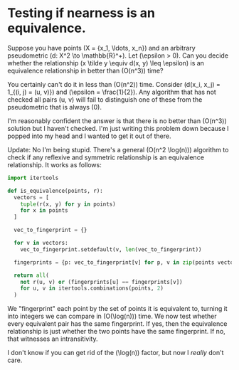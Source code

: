 # Testing if nearness is an equivalence.

Suppose you have points \(X = \{x_1, \ldots, x_n\}\) and an arbitrary pseudometric \(d: X^2 \to \mathbb{R}^+\).
Let \(\epsilon > 0\).
Can you decide whether the relationship \(x \tilde y \equiv d(x, y) \leq \epsilon\) is an equivalence relationship in better than \(O(n^3)\) time?

You certainly can't do it in less than \(O(n^2)\) time.
Consider \(d(x_i, x_j) = 1_{(i, j) = (u, v)}\) and \(\epsilon = \frac{1}{2}\).
Any algorithm that has not checked all pairs \(u, v\) will fail to distinguish one of these from the pseudometric that is always \(0\).

I'm reasonably confident the answer is that there is no better than \(O(n^3)\) solution but I haven't checked.
I'm just writing this problem down because I popped into my head and I wanted to get it out of there.

Update: No I'm being stupid. There's a general \(O(n^2 \log(n))\) algorithm to check if any reflexive and symmetric relationship is an equivalence relationship.
It works as follows:

```python
import itertools

def is_equivalence(points, r):
  vectors = [
    tuple(r(x, y) for y in points)
    for x in points
  ]

  vec_to_fingerprint = {}

  for v in vectors:
    vec_to_fingerprint.setdefault(v, len(vec_to_fingerprint))

  fingerprints = {p: vec_to_fingerprint[v] for p, v in zip(points vectors)}

  return all(
    not r(u, v) or (fingerprints[u] == fingerprints[v])
    for u, v in itertools.combinations(points, 2)
  )
```

We "fingerprint" each point by the set of points it is equivalent to, turning it into integers we can compare in \(O(\log(n))\) time.
We now test whether every equivalent pair has the same fingerprint.
If yes, then the equivalence relationship is just whether the two points have the same fingerprint.
If no, that witnesses an intransitivity.

I don't know if you can get rid of the \(\log(n)\) factor, but now I *really* don't care.
